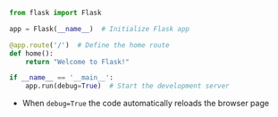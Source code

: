 ```python
from flask import Flask

app = Flask(__name__)  # Initialize Flask app

@app.route('/')  # Define the home route
def home():
    return "Welcome to Flask!"

if __name__ == '__main__':
    app.run(debug=True)  # Start the development server

```

- When `debug=True` the code automatically reloads the browser page